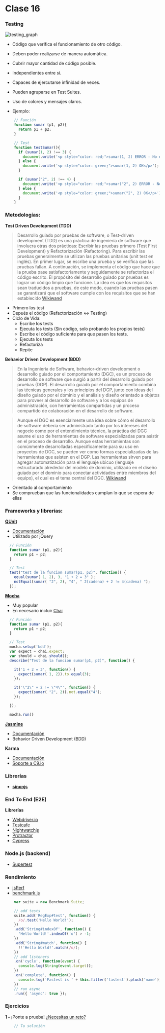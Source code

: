 # Clase 16

### Testing

![testing_graph](http://ashleynolan.co.uk/assets/img/blog/tooling-survey/2015/q7.jpg)

- Código que verifica el funcionamiento de otro código.
- Deben poder realizarse de manera automática.
- Cubrir mayor cantidad de código posible.
- Independientes entre si.
- Capaces de ejercutarse infinidad de veces.
- Pueden agruparse en Test Suites.
- Uso de colores y mensajes claros.

- Ejemplo:
```javascript
    // Función
    function sumar (p1, p2){
      return p1 + p2;
    }

    // Test
    function testSumar(){
      if (sumar(1, 2) !== 3) {
        document.write('<p style="color: red;">sumar(1, 2) ERROR - No devuelve 3</\p>');
      } else {
        document.write('<p style="color: green;">sumar(1, 2) OK</p>');
      }

      if (sumar("2", 2) !== 4) {
        document.write('<p style="color: red;">sumar("2", 2) ERROR - No devuelve 4</p>');
      } else {
        document.write('<p style="color: green;">sumar("2", 2) OK</p>');
      }
    }
```

### Metodologías:

**Test Driven Development (TDD)**

> Desarrollo guiado por pruebas de software, o Test-driven development (TDD) es una práctica de ingeniería de software que involucra otras dos prácticas: Escribir las pruebas primero (Test First Development) y Refactorización (Refactoring). Para escribir las pruebas generalmente se utilizan las pruebas unitarias (unit test en inglés). En primer lugar, se escribe una prueba y se verifica que las pruebas fallan. A continuación, se implementa el código que hace que la prueba pase satisfactoriamente y seguidamente se refactoriza el código escrito. El propósito del desarrollo guiado por pruebas es lograr un código limpio que funcione. La idea es que los requisitos sean traducidos a pruebas, de este modo, cuando las pruebas pasen se garantizará que el software cumple con los requisitos que se han establecido [Wikiwand](https://www.wikiwand.com/es/Desarrollo_guiado_por_pruebas)
  
- Primero los test
- Depués el código (Refactorización <-> Testing)
- Ciclo de Vida:
  - Escribe los tests
  - Ejecuta los tests (Sin código, solo probando los propios tests)
  - Escribe el código suficiente para que pasen los tests.
  - Ejecuta los tests
  - Refactoriza
  - Repite


**Behavior Driven Development (BDD)**

> En la Ingeniería de Software, behavior-driven development o desarrollo guiado por el comportamiento (DGC), es un proceso de desarrollo de software que surgió a partir del desarrollo guiado por pruebas (DGP). El desarrollo guiado por el comportamiento combina las técnicas generales y los principios del DGP, junto con ideas del diseño guiado por el dominio y el análisis y diseño orientado a objetos para proveer al desarrollo de software y a los equipos de administración, con herramientas compartidas y un proceso compartido de colaboración en el desarrollo de software.

> Aunque el DGC es esencialmente una idea sobre cómo el desarrollo de software debería ser administrado tanto por los intereses del negocio como por el entendimiento técnico, la práctica del DGC asume el uso de herramientas de software especializadas para asistir en el proceso de desarrollo. Aunque estas herramientas son comúnmente desarrolladas específicamente para su uso en proyectos de DGC, se pueden ver como formas especializadas de las herramientas que asisten en el DGP. Las herramientas sirven para agregar automatización para el lenguaje ubicuo (lenguaje estructurado alrededor del modelo de dominio, utilizado en el diseño guiado por el dominio para conectar actividades entre miembros del equipo), el cual es el tema central del DGC. [Wikiwand](http://www.wikiwand.com/es/Desarrollo_guiado_por_comportamiento)
  
- Orientado al comportamiento 
- Se comprueban que las funcionalidades cumplan lo que se espera de ellas

### Frameworks y librerías:

**[QUnit](https://api.qunitjs.com/)**
- [Documentación](https://api.qunitjs.com/)
- Utilizado por jQuery
```javascript
  // Función
  function sumar (p1, p2){
    return p1 + p2;
  }

  // Test
  test("test de la funcion sumar(p1, p2)", function() {
    equal(sumar( 1, 2), 3, "1 + 2 = 3" );
    notEqual(sumar( "2", 2), "4", " 2(cadena) + 2 != 4(cadena) ");
  });
```

**[Mocha](https://mochajs.org/)**
- Muy popular
- En necesario incluir [Chai](http://chaijs.com/)
```javascript       
  // Función
  function sumar (p1, p2){
    return p1 + p2;
  }

  // Test
  mocha.setup('bdd');
  var expect = chai.expect;
  var should = chai.should();
  describe("Test de la funcion sumar(p1, p2)", function() {

    it('1 + 2 = 3', function() {
      expect(sumar( 1, 2)).to.equal(3);
    });

    it('\"2\" + 2 != \"4\"', function() {
      expect(sumar( "2", 2)).not.equal("4");
    });

  });

  mocha.run()
```

**[Jasmine](https://github.com/jasmine/jasmine)**
- [Documentación](http://jasmine.github.io/2.3/introduction.html)
- Behavior Driven Development (BDD)

**Karma**
- [Documentación](https://karma-runner.github.io/1.0/index.html)
- [Soporte a C9.io](https://karma-runner.github.io/1.0/plus/cloud9.html)

### Librerías

- **[sinonjs](http://sinonjs.org/)**


### End To End (E2E)

**Librerías**
- [Webdriver.io](http://webdriver.io/)
- [Testcafe](https://devexpress.github.io/testcafe/)
- [Nightwatchjs](http://nightwatchjs.org/)
- [Protractor](https://www.npmjs.com/package/protractor)
- [Cypress](https://www.cypress.io/)


### Node.js (backend)

- [Supertest](https://github.com/visionmedia/supertest)


### Rendimiento
- [jsPerf](http://jsperf.com/)
- [benchmark.js](http://benchmarkjs.com/)
```javascript
    var suite = new Benchmark.Suite;

    // add tests
    suite.add('RegExp#test', function() {
      /o/.test('Hello World!');
    })
    .add('String#indexOf', function() {
      'Hello World!'.indexOf('o') > -1;
    })
    .add('String#match', function() {
      !!'Hello World!'.match(/o/);
    })
    // add listeners
    .on('cycle', function(event) {
      console.log(String(event.target));
    })
    .on('complete', function() {
      console.log('Fastest is ' + this.filter('fastest').pluck('name'));
    })
    // run async
    .run({ 'async': true });
```


### Ejercicios

**1 -** ¡Ponte a prueba! [¿Necesitas un reto?](https://github.com/liammclennan/JavaScript-Koans)

```javascript
	// Tu solución
```
